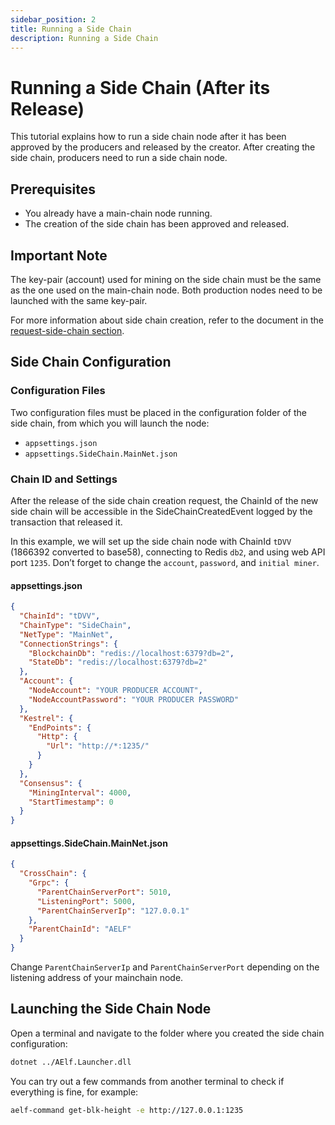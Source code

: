 ```yaml
---
sidebar_position: 2
title: Running a Side Chain
description: Running a Side Chain
---
```


# Running a Side Chain (After its Release)

This tutorial explains how to run a side chain node after it has been approved by the producers and released by the creator. After creating the side chain, producers need to run a side chain node.

## Prerequisites

- You already have a main-chain node running.
- The creation of the side chain has been approved and released.

## Important Note

The key-pair (account) used for mining on the side chain must be the same as the one used on the main-chain node. Both production nodes need to be launched with the same key-pair.

For more information about side chain creation, refer to the document in the [request-side-chain section](request-new-side-chain).

## Side Chain Configuration

### Configuration Files

Two configuration files must be placed in the configuration folder of the side chain, from which you will launch the node:

- `appsettings.json`
- `appsettings.SideChain.MainNet.json`

### Chain ID and Settings

After the release of the side chain creation request, the ChainId of the new side chain will be accessible in the SideChainCreatedEvent logged by the transaction that released it.

In this example, we will set up the side chain node with ChainId `tDVV` (1866392 converted to base58), connecting to Redis `db2`, and using web API port `1235`. Don’t forget to change the `account`, `password`, and `initial miner`.

#### appsettings.json

```json
{
  "ChainId": "tDVV",
  "ChainType": "SideChain",
  "NetType": "MainNet",
  "ConnectionStrings": {
    "BlockchainDb": "redis://localhost:6379?db=2",
    "StateDb": "redis://localhost:6379?db=2"
  },
  "Account": {
    "NodeAccount": "YOUR PRODUCER ACCOUNT",
    "NodeAccountPassword": "YOUR PRODUCER PASSWORD"
  },
  "Kestrel": {
    "EndPoints": {
      "Http": {
        "Url": "http://*:1235/"
      }
    }
  },
  "Consensus": {
    "MiningInterval": 4000,
    "StartTimestamp": 0
  }
}
```

#### appsettings.SideChain.MainNet.json

```json
{
  "CrossChain": {
    "Grpc": {
      "ParentChainServerPort": 5010,
      "ListeningPort": 5000,
      "ParentChainServerIp": "127.0.0.1"
    },
    "ParentChainId": "AELF"
  }
}
```

Change `ParentChainServerIp` and `ParentChainServerPort` depending on the listening address of your mainchain node.

## Launching the Side Chain Node

Open a terminal and navigate to the folder where you created the side chain configuration:

```bash
dotnet ../AElf.Launcher.dll
```

You can try out a few commands from another terminal to check if everything is fine, for example:

```bash
aelf-command get-blk-height -e http://127.0.0.1:1235
```
